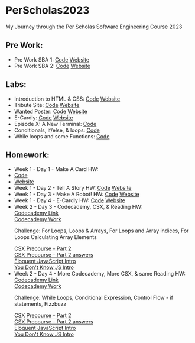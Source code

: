 # PerScholas2023
My Journey through the Per Scholas Software Engineering Course 2023
<h2>Pre Work:</h2>
<ul>
  <li>Pre Work SBA 1: 
    <a href="https://github.com/ArnoldPires/PerScholas2023/tree/main/PreWork/PreWork1">Code</a>
    <a href="https://arnaldopires.com/PerScholas2023/PreWork/PreWork1/index.html"> Website</a>
  </li>
  <li>Pre Work SBA 2: 
    <a href="https://github.com/ArnoldPires/PerScholas2023/tree/main/PreWork/PreWork2">Code</a>
    <a href="https://arnaldopires.com/PerScholas2023/PreWork/PreWork2/index.html"> Website</a>
  </li>
</ul>
<h2>Labs:</h2>
<ul>
  <li>Introduction to HTML & CSS:
    <a href="https://github.com/ArnoldPires/PerScholas2023/tree/main/Labs/Week1-Day1-Lab">Code</a>
    <a href="https://arnaldopires.com/PerScholas2023/Labs/Week1-Day1-Lab/index.html">Website</a>
  </li>
  <li>Tribute Site:
    <a href="https://github.com/ArnoldPires/PerScholas2023/tree/main/Labs/Week1-Day2-Lab">Code</a>
    <a href="https://arnaldopires.com/PerScholas2023/Labs/Week1-Day2-Lab/index.html">Website</a>
  </li>
  <li>Wanted Poster:
    <a href="https://github.com/ArnoldPires/PerScholas2023/tree/main/Labs/Week1-Day3-Lab">Code</a>
    <a href="https://arnaldopires.com/PerScholas2023/Labs/Week1-Day3-Lab/index.html">Website</a>
  </li>
  <li>E-Cardly:
    <a href="https://github.com/ArnoldPires/PerScholas2023/tree/main/Labs/Week1-Day4-Lab">Code</a>
    <a href="https://arnaldopires.com/PerScholas2023/Labs/Week1-Day4-Lab/index.html">Website</a>
  </li>
  <li>Episode X: A New Terminal:
    <a href="https://github.com/ArnoldPires/PerScholas2023/tree/main/Labs/Week2-Day2-Lab">Code</a>
  </li>
  <li>Conditionals, if/else, & loops:
    <a href="https://github.com/ArnoldPires/PerScholas2023/tree/main/Labs/Week2-Day3-Lab">Code</a>
  </li>
  <li>While loops and some Functions:
    <a href="https://github.com/ArnoldPires/PerScholas2023/tree/main/Labs/Week2-Day4-Lab">Code</a>
  </li>
</ul>
<h2>Homework:</h2>
<ul>
  <li>Week 1 - Day 1 - Make A Card HW:
    <li>
      <a href="https://github.com/ArnoldPires/PerScholas2023/tree/main/Homework/Week1-Day1-HW">Code</a>
    </li>
    <li>
      <a href="https://arnaldopires.com/PerScholas2023/Homework/Week1-Day1-HW/index.html">Website</a>
    </li>
  </li>
  <li>Week 1 - Day 2 - Tell A Story HW: 
    <a href="https://github.com/ArnoldPires/PerScholas2023/tree/main/Homework/Week1-Day2-HW">Code</a>
    <a href="https://arnaldopires.com/PerScholas2023/Homework/Week1-Day2-HW/index.html">Website</a>
  </li>
  <li>Week 1 - Day 3 - Make A Robot! HW: 
    <a href="https://github.com/ArnoldPires/PerScholas2023/tree/main/Homework/Week1-Day3-HW">Code</a>
    <a href="https://arnaldopires.com/PerScholas2023/Homework/Week1-Day3-HW/index.html">Website</a>
  </li>
  <li>Week 1 - Day 4 - E-Cardly HW: 
    <a href="https://github.com/ArnoldPires/PerScholas2023/tree/main/Homework/Week1-Day4-HW">Code</a>
    <a href="https://arnaldopires.com/PerScholas2023/Homework/Week1-Day4-HW/index.html">Website</a>
  </li>
  <li>Week 2 - Day 3 - Codecademy, CSX, & Reading HW:
    <br>
    <a href="https://www.codecademy.com/learn/introduction-to-javascript">Codecademy Link</a>
    <br>
    <a href="https://github.com/ArnoldPires/PerScholas2023/tree/main/Homework/Week2-Day3-HW">Codecademy Work</a>
    <p>Challenge: For Loops, Loops & Arrays, For Loops and Array indices, For Loops Calculating Array Elements</p><a href="https://csx.codesmith.io/units/precourse-part-2">CSX Precourse - Part 2</a>
    <br>
    <a href="https://github.com/ArnoldPires/PerScholas2023/blob/main/Homework/Week2-Day4-HW/src/index.js">CSX Precourse - Part 2 answers</a>
    <br>
    <a href="https://eloquentjavascript.net/00_intro.html">Eloquent JavaScript Intro</a>
    <br>
    <a href="https://github.com/getify/You-Dont-Know-JS/blob/2nd-ed/get-started/ch1.md">You Don't Know JS Intro</a>
  </li>
  <li>Week 2 - Day 4 - More Codecademy, More CSX, & same Reading HW:
    <br>
    <a href="https://www.codecademy.com/learn/introduction-to-javascript">Codecademy Link</a>
    <br>
    <a href="https://github.com/ArnoldPires/PerScholas2023/tree/main/Homework/Week2-Day3-HW">Codecademy Work</a>
    <p>Challenge: While Loops, Conditional Expression, Control Flow - if statements, Fizzbuzz</p><a href="https://csx.codesmith.io/units/precourse-part-2">CSX Precourse - Part 2</a>
    <br>
    <a href="https://github.com/ArnoldPires/PerScholas2023/blob/main/Homework/Week2-Day3-HW/src/index.js">CSX Precourse - Part 2 answers</a>
    <br>
    <a href="https://eloquentjavascript.net/00_intro.html">Eloquent JavaScript Intro</a>
    <br>
    <a href="https://github.com/getify/You-Dont-Know-JS/blob/2nd-ed/get-started/ch1.md">You Don't Know JS Intro</a>
  </li>
</ul>
